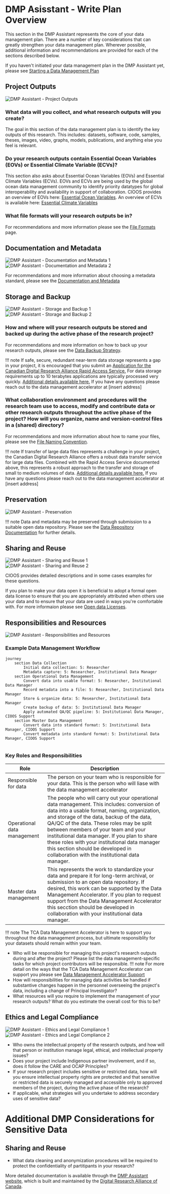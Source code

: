 # DMP Asisstant - Write Plan Overview

This section in the DMP Assistant represents the core of your data management plan. There are a number of key considerations that can greatly strengthen your data management plan. Wherever possible, additional information and recommendations are provided for each of the sections described below.

If you haven't initiated your data management plan in the DMP Assistant yet, please see [Starting a Data Management Plan](starting-a-data-management-plan.md)

## Project Outputs

![DMP Assistant - Project Outputs](../img/dmp-guide/dmp-project-outputs.png)

### What data will you collect, and what research outputs will you create?

The goal in this section of the data management plan is to identify the key outputs of this research. This includes: datasets, software, code, samples, theses, images, video, graphs, models, publications, and anything else you feel is relevant.

### Do your research outputs contain Essential Ocean Variables (EOVs) or Essential Climate Variable (ECVs)?

This section also asks about Essential Ocean Variables (EOVs) and Essential Climate Variables (ECVs). EOVs and ECVs are being used by the global ocean data management community to identify priority datatypes for global interoperability and availability in support of collaboration. CIOOS provides an overview of EOVs here: [Essential Ocean Variables](https://cioos.ca/essential-ocean-variables/). An overview of ECVs is available here: [Essential Climate Variables](https://gcos.wmo.int/site/global-climate-observing-system-gcos/essential-climate-variables)

### What file formats will your research outputs be in?

For recommendations and more information please see the [File Formats](file-formats.md) page.

## Documentation and Metadata

![DMP Assistant - Documentation and Metadata 1](../img/dmp-guide/dmp-documentation-and-metadata-1.png)
![DMP Assistant - Documentation and Metadata 2](../img/dmp-guide/dmp-documentation-and-metadata-2.png)

For recommendations and more information about choosing a metadata standard, please see the [Documentation and Metadata](documentation-and-metadata.md)

## Storage and Backup

![DMP Assistant - Storage and Backup 1](../img/dmp-guide/dmp-storage-and-backup-1.png)
![DMP Assistant - Storage and Backup 2](../img/dmp-guide/dmp-storage-and-backup-2.png)


### How and where will your research outputs be stored and backed up during the active phase of the research project?
For recommendations and more information on how to back up your research outputs, please see the [Data Backup Strategy](backup-strategy.md).

!!! note
    If safe, secure, redundant near-term data storage represents a gap in your project, it is encouraged that you submit an [Application for the Canadian Digital Research Alliance Rapid Access Service.](https://docs.google.com/forms/d/e/1FAIpQLSeU_BoRk5cEz3AvVLf3e9yZJq-OvcFCQ-mg7p4AWXmUkd5rTw/viewform) For data storage requirements up to 10 terabytes applications are typically processed very quickly. [Additional details available here.](https://www.alliancecan.ca/en/services/advanced-research-computing/accessing-resources/rapid-access-service) If you have any questions please reach out to the data management accelerator at [insert address]

### What collaboration environment and procedures will the research team use to access, modify and contribute data or other research outputs throughout the active phase of the project? How will you organize, name and version-control files in a (shared) directory?
For recommendations and more information about how to name your files, please see the [File Naming Convention](file-naming-convention.md).

!!! note
    If transfer of large data files represents a challenge in your project, the Canadian Digital Research Alliance offers a robust data transfer service for large data files. Combined with the Rapid Access Service documented above, this represents a robust approach to the transfer and storage of small to medium volumes of data. [Additional details available here.](https://docs.alliancecan.ca/wiki/Globus) If you have any questions please reach out to the data management accelerator at [insert address]

## Preservation

![DMP Assistant - Preservation](../img/dmp-guide/dmp-preservation.png)

!!! note
    Data and metadata may be preserved through submission to a suitable open data repository. Please see the [Data Repository Documentation](../data-repository-documentation/introduction.md) for further details.

## Sharing and Reuse

![DMP Assistant - Sharing and Reuse 1](../img/dmp-guide/dmp-sharing-and-reuse-1.png)
![DMP Assistant - Sharing and Reuse 2](../img/dmp-guide/dmp-sharing-and-reuse-2.png)

CIOOS provides detailed descriptions and in some cases examples for these questions. 

If you plan to make your data open it is beneficial to adopt a formal open data license to ensure that you are appropriately attributed when others use your data and to ensure that your data are used in ways you're comfortable with. For more informaion please see [Open data Licenses](open-licensing.md).
   
## Responsibilities and Resources

![DMP Assistant - Responsibilities and Resources](../img/dmp-guide/dmp-responsibilities-and-resources.png)

### Example Data Management Workflow

``` mermaid
journey
    section Data Collection
        Initial data collection: 5: Researcher
        Metadata capture: 5: Researcher, Institutional Data Manager
    section Operational Data Management
        Convert data into usable format: 5: Researcher, Institutional Data Manager
        Record metadata into a file: 5: Researcher, Institutional Data Manager
        Store & organize data: 5: Researcher, Institutional Data Manager
        Create backup of data: 5: Institutional Data Manager
        Apply automated QA/QC pipeline: 5: Institutional Data Manager, CIOOS Support
    section Master Data Management
        Convert data into standard format: 5: Institutional Data Manager, CIOOS Support
        Convert metadata into standard format: 5: Institutional Data Manager, CIOOS Support
        
```

### Key Roles and Responsibilities

| Role      | Description                          |
| ----------- | ------------------------------------ |
| Responsible for data       | The person on your team who is responsible for your data. This is the person who will liase with the data management accelerator  |
| Operational data management       | The people who will carry out your operational data management. This includes: conversion of data into a usable format, naming, organization, and storage of the data, backup of the data, QA/QC of the data. These roles may be split between members of your team and your institutional data manager. If you plan to share these roles with your institutional data manager this section should be developed in collaboration with the institutional data manager. |
| Master data management    | This represents the work to standardize your data and prepare it for long-term archival, or submission to an open data repository. If desired, this work can be supported by the Data Management Accelerator. If you plan to request support from the Data Management Accelerator this secction should be developed in collaboration with your institutional data manager. |

!!! note
    The TCA Data Management Accelerator is here to support you throughout the data management process, but ultimate responsiblity for your datasets should remain within your team.
- Who will be responsible for managing this project's research outputs during and after the project? Please list the data management-specific tasks for which project contributors will be responsible. 
!!! note
    For more detail on the ways that the TCA Data Management Accelerator can support you please see [Data Management Accelerator Support](DMA-support.md)
- How will responsibilities for managing data activities be handled if substantive changes happen in the personnel overseeing the project's data, including a change of Principal Investigator?
- What resources will you require to implement the management of your research outputs? What do you estimate the overall cost for this to be?

## Ethics and Legal Compliance

![DMP Assistant - Ethics and Legal Compliance 1](../img/dmp-guide/dmp-ethics-and-legal-compliance-1.png)
![DMP Assistant - Ethics and Legal Compliance 2](../img/dmp-guide/dmp-ethics-and-legal-compliance-2.png)

- Who owns the intellectual property of the research outputs, and how will that person or institution manage legal, ethical, and intellectual property issues?
- Does your project include Indigenous partner involvement, and if so, does it follow the CARE and OCAP Principles?
- If your research project includes sensitive or restricted data, how will you ensure intellectual property rights are protected and that sensitive or restricted data is securely managed and accessible only to approved members of the project, during the active phase of the research?
- If applicable, what strategies will you undertake to address secondary uses of sensitive data?

# Additional DMP Considerations for Sensitive Data
## Sharing and Reuse
- What data cleaning and anonymization procedures will be required to protect the confidentiality of partitipants in your research?

More detailed documentation is available through the [DMP Assistant website](https://dmp-pgd.ca/), which is built and maintained by the [Digital Research Alliance of Canada](https://alliancecan.ca/en).
